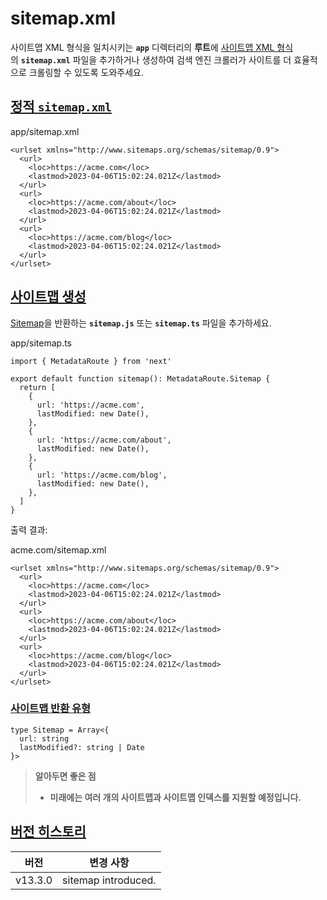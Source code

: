 # **sitemap.xml**

사이트맵 XML 형식을 일치시키는 **`app`** 디렉터리의 **루트**에 [사이트맵 XML 형식](https://www.sitemaps.org/protocol.html)의 **`sitemap.xml`** 파일을 추가하거나 생성하여 검색 엔진 크롤러가 사이트를 더 효율적으로 크롤링할 수 있도록 도와주세요.

## **[정적 `sitemap.xml`](https://nextjs.org/docs/app/api-reference/file-conventions/metadata/sitemap#static-sitemapxml)**

app/sitemap.xml

```
<urlset xmlns="http://www.sitemaps.org/schemas/sitemap/0.9">
  <url>
    <loc>https://acme.com</loc>
    <lastmod>2023-04-06T15:02:24.021Z</lastmod>
  </url>
  <url>
    <loc>https://acme.com/about</loc>
    <lastmod>2023-04-06T15:02:24.021Z</lastmod>
  </url>
  <url>
    <loc>https://acme.com/blog</loc>
    <lastmod>2023-04-06T15:02:24.021Z</lastmod>
  </url>
</urlset>
```

## [사이트맵 생성](https://nextjs.org/docs/app/api-reference/file-conventions/metadata/sitemap#generate-a-sitemap)

[Sitemap](https://nextjs.org/docs/app/api-reference/file-conventions/metadata/sitemap#sitemap-return-type)을 반환하는 **`sitemap.js`** 또는 **`sitemap.ts`** 파일을 추가하세요.

app/sitemap.ts

```
import { MetadataRoute } from 'next'

export default function sitemap(): MetadataRoute.Sitemap {
  return [
    {
      url: 'https://acme.com',
      lastModified: new Date(),
    },
    {
      url: 'https://acme.com/about',
      lastModified: new Date(),
    },
    {
      url: 'https://acme.com/blog',
      lastModified: new Date(),
    },
  ]
}
```

출력 결과:

acme.com/sitemap.xml

```
<urlset xmlns="http://www.sitemaps.org/schemas/sitemap/0.9">
  <url>
    <loc>https://acme.com</loc>
    <lastmod>2023-04-06T15:02:24.021Z</lastmod>
  </url>
  <url>
    <loc>https://acme.com/about</loc>
    <lastmod>2023-04-06T15:02:24.021Z</lastmod>
  </url>
  <url>
    <loc>https://acme.com/blog</loc>
    <lastmod>2023-04-06T15:02:24.021Z</lastmod>
  </url>
</urlset>
```

### [사이트맵 반환 유형](https://nextjs.org/docs/app/api-reference/file-conventions/metadata/sitemap#sitemap-return-type)

```
type Sitemap = Array<{
  url: string
  lastModified?: string | Date
}>
```

> **알아두면 좋은 점**
>
> - **미래에는 여러 개의 사이트맵과 사이트맵 인덱스를 지원할 예정입니다.**

## [버전 히스토리](https://nextjs.org/docs/app/api-reference/file-conventions/metadata/sitemap#version-history)

| 버전    | 변경 사항           |
| ------- | ------------------- |
| v13.3.0 | sitemap introduced. |
